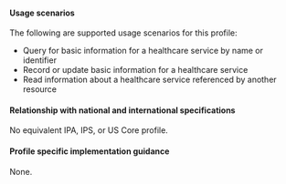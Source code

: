 #### Usage scenarios

The following are supported usage scenarios for this profile:

- Query for basic information for a healthcare service by name or identifier
- Record or update basic information for a healthcare service
- Read information about a healthcare service referenced by another resource


#### Relationship with national and international specifications

No equivalent IPA, IPS, or US Core profile.


#### Profile specific implementation guidance
None.